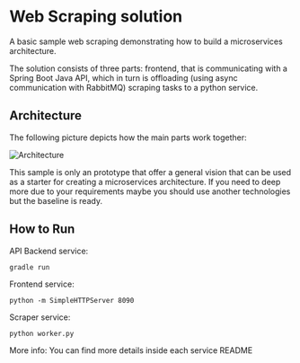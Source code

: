 # Web Scraping solution

A basic sample web scraping demonstrating how to build a microservices architecture.

The solution consists of three parts: frontend, that is communicating with a Spring Boot Java API, which in turn is offloading (using async communication with RabbitMQ) scraping tasks to a python service.

## Architecture

The following picture depicts how the main parts work together:

![Architecture](http://www.hispamedia.es/santagar/images/web-scraping-solution.png)

This sample is only an prototype that offer a general vision that can be used as a starter for creating a microservices architecture. If you need to deep more due to your requirements maybe you should use another technologies but the baseline is ready.
## How to Run

API Backend service:

    gradle run
     
Frontend service:

    python -m SimpleHTTPServer 8090
     
Scraper service:

    python worker.py
    
More info: You can find more details inside each service README

